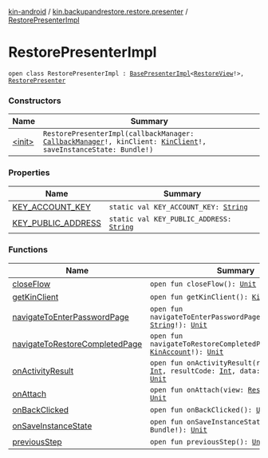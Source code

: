 [kin-android](../../index.md) / [kin.backupandrestore.restore.presenter](../index.md) / [RestorePresenterImpl](./index.md)

# RestorePresenterImpl

`open class RestorePresenterImpl : `[`BasePresenterImpl`](../../kin.backupandrestore.base/-base-presenter-impl/index.md)`<`[`RestoreView`](../../kin.backupandrestore.restore.view/-restore-view/index.md)`!>, `[`RestorePresenter`](../-restore-presenter/index.md)

### Constructors

| Name | Summary |
|---|---|
| [&lt;init&gt;](-init-.md) | `RestorePresenterImpl(callbackManager: `[`CallbackManager`](../../kin.backupandrestore.events/-callback-manager/index.md)`!, kinClient: `[`KinClient`](../../kin.sdk/-kin-client/index.md)`!, saveInstanceState: Bundle!)` |

### Properties

| Name | Summary |
|---|---|
| [KEY_ACCOUNT_KEY](-k-e-y_-a-c-c-o-u-n-t_-k-e-y.md) | `static val KEY_ACCOUNT_KEY: `[`String`](https://kotlinlang.org/api/latest/jvm/stdlib/kotlin/-string/index.html) |
| [KEY_PUBLIC_ADDRESS](-k-e-y_-p-u-b-l-i-c_-a-d-d-r-e-s-s.md) | `static val KEY_PUBLIC_ADDRESS: `[`String`](https://kotlinlang.org/api/latest/jvm/stdlib/kotlin/-string/index.html) |

### Functions

| Name | Summary |
|---|---|
| [closeFlow](close-flow.md) | `open fun closeFlow(): `[`Unit`](https://kotlinlang.org/api/latest/jvm/stdlib/kotlin/-unit/index.html) |
| [getKinClient](get-kin-client.md) | `open fun getKinClient(): `[`KinClient`](../../kin.sdk/-kin-client/index.md)`!` |
| [navigateToEnterPasswordPage](navigate-to-enter-password-page.md) | `open fun navigateToEnterPasswordPage(accountKey: `[`String`](https://kotlinlang.org/api/latest/jvm/stdlib/kotlin/-string/index.html)`!): `[`Unit`](https://kotlinlang.org/api/latest/jvm/stdlib/kotlin/-unit/index.html) |
| [navigateToRestoreCompletedPage](navigate-to-restore-completed-page.md) | `open fun navigateToRestoreCompletedPage(kinAccount: `[`KinAccount`](../../kin.sdk/-kin-account/index.md)`!): `[`Unit`](https://kotlinlang.org/api/latest/jvm/stdlib/kotlin/-unit/index.html) |
| [onActivityResult](on-activity-result.md) | `open fun onActivityResult(requestCode: `[`Int`](https://kotlinlang.org/api/latest/jvm/stdlib/kotlin/-int/index.html)`, resultCode: `[`Int`](https://kotlinlang.org/api/latest/jvm/stdlib/kotlin/-int/index.html)`, data: Intent!): `[`Unit`](https://kotlinlang.org/api/latest/jvm/stdlib/kotlin/-unit/index.html) |
| [onAttach](on-attach.md) | `open fun onAttach(view: `[`RestoreView`](../../kin.backupandrestore.restore.view/-restore-view/index.md)`!): `[`Unit`](https://kotlinlang.org/api/latest/jvm/stdlib/kotlin/-unit/index.html) |
| [onBackClicked](on-back-clicked.md) | `open fun onBackClicked(): `[`Unit`](https://kotlinlang.org/api/latest/jvm/stdlib/kotlin/-unit/index.html) |
| [onSaveInstanceState](on-save-instance-state.md) | `open fun onSaveInstanceState(outState: Bundle!): `[`Unit`](https://kotlinlang.org/api/latest/jvm/stdlib/kotlin/-unit/index.html) |
| [previousStep](previous-step.md) | `open fun previousStep(): `[`Unit`](https://kotlinlang.org/api/latest/jvm/stdlib/kotlin/-unit/index.html) |
